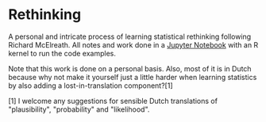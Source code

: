 # Rethinking

A personal and intricate process of learning statistical rethinking following Richard McElreath. All notes and work done in a [Jupyter Notebook](https://jupyter.org/) with an R kernel to run the code examples. 

Note that this work is done on a personal basis. Also, most of it is in Dutch because why not make it yourself just a little harder when learning statistics by also adding a lost-in-translation component?[1]

[1] I welcome any suggestions for sensible Dutch translations of "plausibility", "probability" and "likelihood". 

